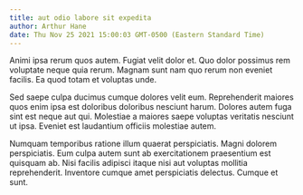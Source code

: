 ```yaml
---
title: aut odio labore sit expedita
author: Arthur Hane
date: Thu Nov 25 2021 15:00:03 GMT-0500 (Eastern Standard Time)
---
```

Animi ipsa rerum quos autem. Fugiat velit dolor et. Quo dolor possimus rem voluptate neque quia rerum. Magnam sunt nam quo rerum non eveniet facilis. Ea quod totam et voluptas unde.

 Sed saepe culpa ducimus cumque dolores velit eum. Reprehenderit maiores quos enim ipsa est doloribus doloribus nesciunt harum. Dolores autem fuga sint est neque aut qui. Molestiae a maiores saepe voluptas veritatis nesciunt ut ipsa. Eveniet est laudantium officiis molestiae autem.

 Numquam temporibus ratione illum quaerat perspiciatis. Magni dolorem perspiciatis. Eum culpa autem sunt ab exercitationem praesentium est quisquam ab. Nisi facilis adipisci itaque nisi aut voluptas mollitia reprehenderit. Inventore cumque amet perspiciatis delectus. Cumque et sunt.